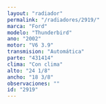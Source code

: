 ```yaml
---
layout: "radiador"
permalink: "/radiadores/2919/"
marca: "Ford"
modelo: "Thunderbird"
ano: "2002"
motor: "V6 3.9"
transmision: "Automática"
parte: "431414"
clima: "Con clima"
alto: "24 1/8"
ancho: "18 3/8"
observaciones: ""
id: "2919"
---
```



